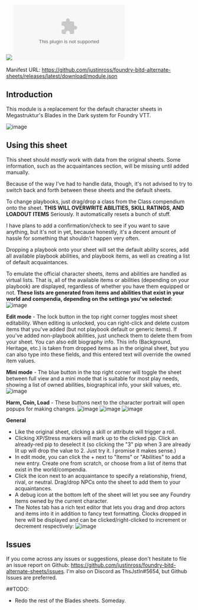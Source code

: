 ![](https://img.shields.io/badge/Foundry-v10-informational)
![Latest Release Download Count](https://img.shields.io/github/downloads/justinross/foundry-bitd-alternate-sheets/latest/module.zip)

Manifest URL: https://github.com/justinross/foundry-bitd-alternate-sheets/releases/latest/download/module.json

## Introduction
This module is a replacement for the default character sheets in Megastruktur's Blades in the Dark system for Foundry VTT.

![image](https://user-images.githubusercontent.com/1120106/216141625-74de80cf-5084-4876-a50e-84d416883cdd.png)

## Using this sheet
This sheet should *mostly* work with data from the original sheets. Some information, such as the acquaintances section, will be missing until added manually. 

Because of the way I've had to handle data, though, it's not advised to try to switch back and forth between these sheets and the default sheets. 

To change playbooks, just drag/drop a class from the Class compendium onto the sheet. **THIS WILL OVERWRITE ABILITIES, SKILL RATINGS, AND LOADOUT ITEMS** Seriously. It automatically resets a bunch of stuff.

I have plans to add a confirmation/check to see if you want to save anything, but it's not in yet, because honestly, it's a decent amount of hassle for something that shouldn't happen very often. 

Dropping a playbook onto your sheet will set the default ability scores, add all available playbook abilities, and playbook items, as well as creating a list of default acquaintances.

To emulate the official character sheets, items and abilities are handled as virtual lists. That is, all of the available items or abilities (depending on your playbook) are displayed, regardless of whether you have them equipped or not. **These lists are generated from items and abilities that exist in your world and compendia, depending on the settings you've selected:**
![image](https://user-images.githubusercontent.com/1120106/216142514-9df5fe55-a34e-4742-949c-dfe3b403ff53.png)


**Edit mode** - The lock button in the top right corner toggles most sheet editability. When editing is unlocked, you can right-click and delete custom items that you've added (but not playbook default or generic items). If you've added non-playbook abilities, just uncheck them to delete them from your sheet. You can also edit biography info. This info (Background, Heritage, etc.) is taken from dropped items as in the original sheet, but you can also type into these fields, and this entered text will override the owned item values.

**Mini mode** - The blue button in the top right corner will toggle the sheet between full view and a mini mode that is suitable for most play needs, showing a list of owned abilities, biographical info, your skill values, etc. 
![image](https://user-images.githubusercontent.com/1120106/216145006-19d4cbbf-139a-4d34-b583-dc360866d24a.png)

**Harm, Coin, Load** - These buttons next to the character portrait will open popups for making changes.
![image](https://user-images.githubusercontent.com/1120106/216145069-ec877fe2-849b-4218-b951-0aaef93bd051.png)
![image](https://user-images.githubusercontent.com/1120106/216145092-670a6294-8142-4572-83ed-1a10475fc210.png)
![image](https://user-images.githubusercontent.com/1120106/216145138-3ecffb48-e849-4d9d-8559-836b1f2eb989.png)

**General**
* Like the original sheet, clicking a skill or attribute will trigger a roll. 
* Clicking XP/Stress markers will mark up to the clicked pip. Click an already-red pip to deselect it (so clicking the "3" pip when 3 are already lit up will drop the value to 2. Just try it. I promise it makes sense.)
* In edit mode, you can click the + next to "Items" or "Abilities" to add a new entry. Create one from scratch, or choose from a list of items that exist in the world/compendia.
* Click the icon next to an acquaintance to specify a relationship, friend, rival, or neutral. Drag/drop NPCs onto the sheet to add them to your acquaintances.
* A debug icon at the bottom left of the sheet will let you see any Foundry Items owned by the current character.
* The Notes tab has a rich text editor that lets you drag and drop actors and items into it in addition to fancy text formatting. Clocks dropped in here will be displayed and can be clicked/right-clicked to increment or decrement respectively:
![image](https://user-images.githubusercontent.com/1120106/216145578-e4cb992f-2721-40f2-b09f-8b6e5e337238.png)

## Issues
If you come across any issues or suggestions, please don't hesitate to file an issue report on Github: https://github.com/justinross/foundry-bitd-alternate-sheets/issues. I'm also on Discord as ThsJstIn#5654, but Github Issues are preferred.

##TODO:
* Redo the rest of the Blades sheets. Someday. 
